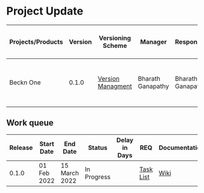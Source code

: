 # Project Update

|Projects/Products|Version|Versioning Scheme|Manager|Responsible|Accountable|Consulted|Informed|Last update|Last updated date|Next upcoming release date
|-----------------|-------|-----------------|-------|-----------|-----------|---------|--------|-----------|-----------------|--------------------------
|Beckn One|0.1.0|[Version Managment](https://docs.google.com/document/d/1HjXV4W2STirMUa2_L8bGWB0ORn9SeYRvJSyUPbntbXY/edit#heading=h.b06d3jp4draa)|Bharath Ganapathy|Bharath Ganapathy|Bharath Ganapathy|Open Community|General Public|Product Outcomes, workflows and implementation plans under review.|14 Feb 2022|15 Mar 2022

## Work queue
|Release|Start Date|End Date|Status|Delay in Days|REQ|Documentation|Code|Logs
|-------|----------|--------|------|-------------|---|-------------|----|----
|0.1.0|01 Feb 2022|15 March 2022|In Progress| |[Task List](https://github.com/beckn/beckn-one/issues?q=is%3Aopen+is%3Aissue+label%3Aenhancement+milestone%3A%22Release+v1.0.0%22)|[Wiki](https://github.com/beckn/beckn-one/wiki)|[Codebase](https://github.com/beckn/beckn-one)|[Logs](https://github.com/beckn/beckn-one/commits/master)






